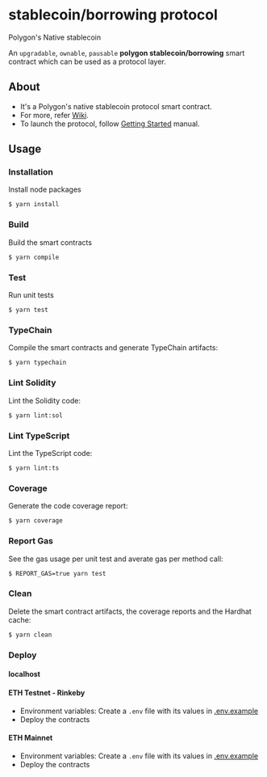 # stablecoin/borrowing protocol

Polygon's Native stablecoin

An `upgradable`, `ownable`, `pausable` **polygon stablecoin/borrowing** smart contract which can be used as a protocol layer.

## About

- It's a Polygon's native stablecoin protocol smart contract.
- For more, refer [Wiki](./docs/wiki).
- To launch the protocol, follow [Getting Started](./docs/wiki/getting_started.md) manual.

## Usage

### Installation

Install node packages

```console
$ yarn install
```

### Build

Build the smart contracts

```console
$ yarn compile
```

### Test

Run unit tests

```console
$ yarn test
```

### TypeChain

Compile the smart contracts and generate TypeChain artifacts:

```console
$ yarn typechain
```

### Lint Solidity

Lint the Solidity code:

```console
$ yarn lint:sol
```

### Lint TypeScript

Lint the TypeScript code:

```console
$ yarn lint:ts
```

### Coverage

Generate the code coverage report:

```console
$ yarn coverage
```

### Report Gas

See the gas usage per unit test and averate gas per method call:

```console
$ REPORT_GAS=true yarn test
```

### Clean

Delete the smart contract artifacts, the coverage reports and the Hardhat cache:

```console
$ yarn clean
```

### Deploy

#### localhost

<!-- ```console
// on terminal-1
$ npx hardhat node

// on terminal-2
$ yarn hardhat deploy:Stablecoin --network localhost
``` -->

#### ETH Testnet - Rinkeby

- Environment variables: Create a `.env` file with its values in [.env.example](./.env.example)
- Deploy the contracts

<!-- ```console
yarn hardhat deploy:Stablecoin --network rinkeby
``` -->

#### ETH Mainnet

- Environment variables: Create a `.env` file with its values in [.env.example](./.env.example)
- Deploy the contracts

<!-- ```console
yarn hardhat deploy:Escrow --network mainnet
``` -->
